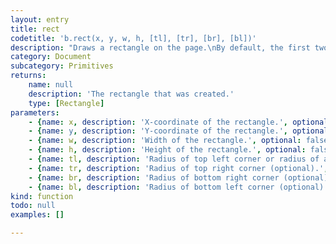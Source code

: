 ```yaml
---
layout: entry
title: rect
codetitle: 'b.rect(x, y, w, h, [tl], [tr], [br], [bl])'
description: "Draws a rectangle on the page.\nBy default, the first two parameters set the location of the upper-left corner, the third sets the width, and the fourth sets the height. The way these parameters are interpreted, however, may be changed with the b.rectMode() function.\nThe fifth, sixth, seventh and eighth parameters, if specified, determine corner radius for the top-right, top-left, lower-right and lower-left corners, respectively. If only a fifth parameter is provided, all corners will be set to this radius."
category: Document
subcategory: Primitives
returns:
    name: null
    description: 'The rectangle that was created.'
    type: [Rectangle]
parameters:
    - {name: x, description: 'X-coordinate of the rectangle.', optional: false, type: [Number]}
    - {name: y, description: 'Y-coordinate of the rectangle.', optional: false, type: [Number]}
    - {name: w, description: 'Width of the rectangle.', optional: false, type: [Number]}
    - {name: h, description: 'Height of the rectangle.', optional: false, type: [Number]}
    - {name: tl, description: 'Radius of top left corner or radius of all 4 corners (optional).', optional: true, type: [Number]}
    - {name: tr, description: 'Radius of top right corner (optional).', optional: true, type: [Number]}
    - {name: br, description: 'Radius of bottom right corner (optional).', optional: true, type: [Number]}
    - {name: bl, description: 'Radius of bottom left corner (optional).', optional: true, type: [Number]}
kind: function
todo: null
examples: []

---
```

